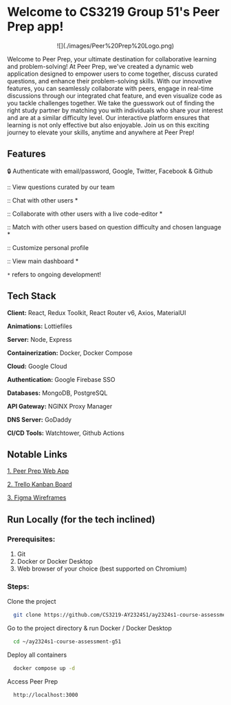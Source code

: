 # Welcome to CS3219 Group 51's Peer Prep app!
<div align="center">
    ![](./images/Peer%20Prep%20Logo.png)
</div>

Welcome to Peer Prep, your ultimate destination for collaborative learning and problem-solving! At Peer Prep, we've created a dynamic web application designed to empower users to come together, discuss curated questions, and enhance their problem-solving skills. With our innovative features, you can seamlessly collaborate with peers, engage in real-time discussions through our integrated chat feature, and even visualize code as you tackle challenges together. We take the guesswork out of finding the right study partner by matching you with individuals who share your interest and are at a similar difficulty level. Our interactive platform ensures that learning is not only effective but also enjoyable. Join us on this exciting journey to elevate your skills, anytime and anywhere at Peer Prep!

## Features

:lock: Authenticate with email/password, Google, Twitter, Facebook & Github

:: View questions curated by our team

:: Chat with other users *

:: Collaborate with other users with a live code-editor *

:: Match with other users based on question difficulty and chosen language *

:: Customize personal profile

:: View main dashboard *

`*` refers to ongoing development!

## Tech Stack

**Client:** React, Redux Toolkit, React Router v6, Axios, MaterialUI

**Animations:** Lottiefiles

**Server:** Node, Express

**Containerization:** Docker, Docker Compose

**Cloud:** Google Cloud

**Authentication:** Google Firebase SSO

**Databases:** MongoDB, PostgreSQL

**API Gateway:** NGINX Proxy Manager

**DNS Server:** GoDaddy

**CI/CD Tools:** Watchtower, Github Actions

## Notable Links

[1. Peer Prep Web App](https://app.peerprepgroup51sem1y2023.xyz)

[2. Trello Kanban Board](https://trello.com/b/Cln8WZMI/cs3219-group-51-kanban)

[3. Figma Wireframes](https://www.figma.com/file/KH7a2ZONAF1fZEdaRzTcm1/PeerPrep-Full-Wireframe?type=design&node-id=0%3A1&mode=design&t=siju64nLq9VpRDgM-1)

## Run Locally (for the tech inclined)

### Prerequisites:

1. Git
2. Docker or Docker Desktop
3. Web browser of your choice (best supported on Chromium)

### Steps:
Clone the project

```bash
  git clone https://github.com/CS3219-AY2324S1/ay2324s1-course-assessment-g51.git
```

Go to the project directory & run Docker / Docker Desktop

```bash
  cd ~/ay2324s1-course-assessment-g51
```

Deploy all containers 

```bash
  docker compose up -d
```

Access Peer Prep
```bash
  http://localhost:3000
```
